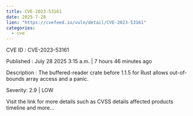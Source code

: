 ```yaml
--- 
title: CVE-2023-53161
date: 2025-7-28
lien: "https://cvefeed.io/vuln/detail/CVE-2023-53161"
categories:
  - cve
---
```


CVE ID : CVE-2023-53161

Published :  July 28
2025
3:15 a.m. | 7 hours
46 minutes ago

Description : The buffered-reader crate before 1.1.5 for Rust allows out-of-bounds array access and a panic.

Severity: 2.9 | LOW

Visit the link for more details
such as CVSS details
affected products
timeline
and more...
